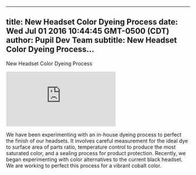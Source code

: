 ---
 title: New Headset Color Dyeing Process
 date: Wed Jul 01 2016 10:44:45 GMT-0500 (CDT)
 author: Pupil Dev Team
 subtitle: New Headset Color Dyeing Process...  
 ---

New Headset Color Dyeing Process

<div class="Feature-video-container-16by9">
  <iframe class="Feature-video" src="https://www.youtube.com/watch?v=f8BM9y6Yz4A&feature=youtu.be" frameborder="0" allowfullscreen></iframe>
</div>

<!-- @NAT - add image from pupil-tasks with DMK wearing the headset  -->

We have been experimenting with an in-house dyeing process to perfect the finish of our headsets. It involves careful measurement for the ideal dye to surface area of parts ratio, temperature control to produce the most saturated color, and a sealing process for product protection. Recently, we began experimenting with color alternatives to the current black headset. We are working to perfect this process for a vibrant cobalt color.
